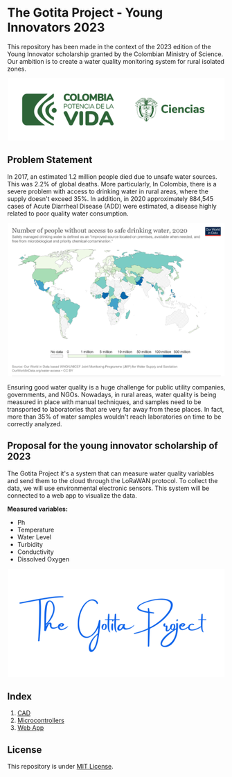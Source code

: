 # The Gotita Project - Young Innovators 2023

This repository has been made in the context of the 2023 edition of the Young Innovator scholarship granted by the Colombian Ministry of Science. Our ambition is to create a water quality monitoring system for rural isolated zones.

<p align="center">
  <img src="./img/minciencias.jpg" alt="drawing" width="500"/>
</p>

## Problem Statement

In 2017, an estimated 1.2 million people died due to unsafe water sources. This was 2.2% of global deaths. More particularly, In Colombia, there is a severe problem with access to drinking water in rural areas, where the supply doesn't exceed 35%. In addition, in 2020 approximately 884,545 cases of Acute Diarrheal Disease (ADD) were estimated, a disease highly related to poor quality water consumption.

<p align="center">
  <img src="./img/owid_data.png" alt="drawing" width="500"/>
</p>

Ensuring good water quality is a huge challenge for public utility companies, governments, and NGOs. Nowadays, in rural areas, water quality is being measured in place with manual techniques, and samples need to be transported to laboratories that are very far away from these places. In fact, more than 35% of water samples wouldn't reach laboratories on time to be correctly analyzed.

## Proposal for the young innovator scholarship of 2023

The Gotita Project it's a system that can measure water quality variables and send them to the cloud through the LoRaWAN protocol. To collect the data, we will use environmental electronic sensors. This system will be connected to a web app to visualize the data. 

**Measured variables:**
- Ph
- Temperature
- Water Level
- Turbidity
- Conductivity
- Dissolved Oxygen

<p align="center">
  <img src="./img/TheGotitaProject_Logo.png" alt="drawing" width="500"/>
</p>

## Index
1. [CAD](./cad)
2. [Microcontrollers](./microcontrollers)
3. [Web App](.webapp)


## License 

This repository is under [MIT License](https://github.com/clem-gh/TheGotitaProject_YI2023/blob/main/LICENSE.md).
